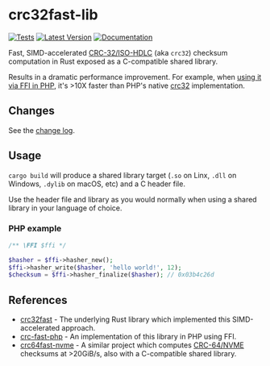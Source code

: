 # crc32fast-lib

[![Tests](https://github.com/awesomized/crc32fast-lib-rust/actions/workflows/tests.yml/badge.svg?branch=main)](https://github.com/awesomized/crc32fast-lib-rust/actions/workflows/tests.yml)
[![Latest Version](https://img.shields.io/crates/v/crc32fast-lib.svg)](https://crates.io/crates/crc32fast-lib)
[![Documentation](https://img.shields.io/badge/api-rustdoc-blue.svg)](https://docs.rs/crc32fast-lib)

Fast, SIMD-accelerated [CRC-32/ISO-HDLC](https://reveng.sourceforge.io/crc-catalogue/all.htm#crc.cat.crc-32-iso-hdlc) (aka `crc32`) checksum computation in Rust exposed as a C-compatible shared library.

Results in a dramatic performance improvement. For example, when [using it via FFI in PHP](https://github.com/awesomized/crc-fast-php), it's >10X faster than PHP's native [crc32](https://www.php.net/crc32) implementation.

## Changes

See the [change log](CHANGELOG.md).

## Usage

`cargo build` will produce a shared library target (`.so` on Linx, `.dll` on Windows, `.dylib` on macOS, etc) and a C header file.

Use the header file and library as you would normally when using a shared library in your language of choice.

### PHP example
```php
/** \FFI $ffi */

$hasher = $ffi->hasher_new();
$ffi->hasher_write($hasher, 'hello world!', 12);
$checksum = $ffi->hasher_finalize($hasher); // 0x03b4c26d
```

## References

- [crc32fast](https://github.com/srijs/rust-crc32fast) - The underlying Rust library which implemented this SIMD-accelerated approach.
- [crc-fast-php](https://github.com/awesomized/crc-fast-php) - An implementation of this library in PHP using FFI.
- [crc64fast-nvme](https://github.com/awesomized/crc64fast-nvme) - A similar project which computes [CRC-64/NVME](https://reveng.sourceforge.io/crc-catalogue/all.htm#crc.cat.crc-64-nvme) checksums at >20GiB/s, also with a C-compatible shared library.